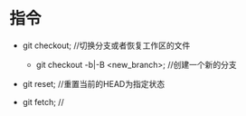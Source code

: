 # 指令
- git checkout;    //切换分支或者恢复工作区的文件
    - git checkout -b|-B <new_branch>;   //创建一个新的分支

- git reset;       //重置当前的HEAD为指定状态


- git fetch;       //